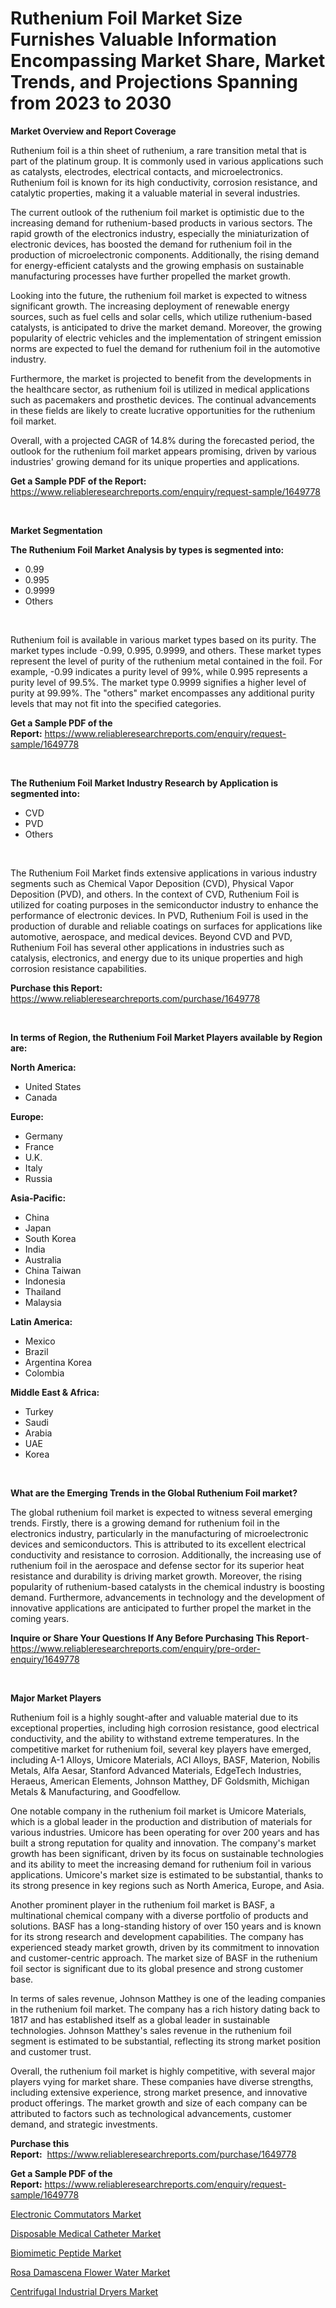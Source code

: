 <p><h1>Ruthenium Foil Market Size Furnishes Valuable Information Encompassing Market Share, Market Trends, and Projections Spanning from 2023 to 2030</h1></p><p><strong>Market Overview and Report Coverage</strong></p>
<p><p>Ruthenium foil is a thin sheet of ruthenium, a rare transition metal that is part of the platinum group. It is commonly used in various applications such as catalysts, electrodes, electrical contacts, and microelectronics. Ruthenium foil is known for its high conductivity, corrosion resistance, and catalytic properties, making it a valuable material in several industries.</p><p>The current outlook of the ruthenium foil market is optimistic due to the increasing demand for ruthenium-based products in various sectors. The rapid growth of the electronics industry, especially the miniaturization of electronic devices, has boosted the demand for ruthenium foil in the production of microelectronic components. Additionally, the rising demand for energy-efficient catalysts and the growing emphasis on sustainable manufacturing processes have further propelled the market growth.</p><p>Looking into the future, the ruthenium foil market is expected to witness significant growth. The increasing deployment of renewable energy sources, such as fuel cells and solar cells, which utilize ruthenium-based catalysts, is anticipated to drive the market demand. Moreover, the growing popularity of electric vehicles and the implementation of stringent emission norms are expected to fuel the demand for ruthenium foil in the automotive industry.</p><p>Furthermore, the market is projected to benefit from the developments in the healthcare sector, as ruthenium foil is utilized in medical applications such as pacemakers and prosthetic devices. The continual advancements in these fields are likely to create lucrative opportunities for the ruthenium foil market.</p><p>Overall, with a projected CAGR of 14.8% during the forecasted period, the outlook for the ruthenium foil market appears promising, driven by various industries' growing demand for its unique properties and applications.</p></p>
<p><strong>Get a Sample PDF of the Report:</strong> <a href="https://www.reliableresearchreports.com/enquiry/request-sample/1649778">https://www.reliableresearchreports.com/enquiry/request-sample/1649778</a></p>
<p>&nbsp;</p>
<p><strong>Market Segmentation</strong></p>
<p><strong>The Ruthenium Foil Market Analysis by types is segmented into:</strong></p>
<p><ul><li>0.99</li><li>0.995</li><li>0.9999</li><li>Others</li></ul></p>
<p>&nbsp;</p>
<p><p>Ruthenium foil is available in various market types based on its purity. The market types include -0.99, 0.995, 0.9999, and others. These market types represent the level of purity of the ruthenium metal contained in the foil. For example, -0.99 indicates a purity level of 99%, while 0.995 represents a purity level of 99.5%. The market type 0.9999 signifies a higher level of purity at 99.99%. The "others" market encompasses any additional purity levels that may not fit into the specified categories.</p></p>
<p><strong>Get a Sample PDF of the Report:</strong>&nbsp;<a href="https://www.reliableresearchreports.com/enquiry/request-sample/1649778">https://www.reliableresearchreports.com/enquiry/request-sample/1649778</a></p>
<p>&nbsp;</p>
<p><strong>The Ruthenium Foil Market Industry Research by Application is segmented into:</strong></p>
<p><ul><li>CVD</li><li>PVD</li><li>Others</li></ul></p>
<p>&nbsp;</p>
<p><p>The Ruthenium Foil Market finds extensive applications in various industry segments such as Chemical Vapor Deposition (CVD), Physical Vapor Deposition (PVD), and others. In the context of CVD, Ruthenium Foil is utilized for coating purposes in the semiconductor industry to enhance the performance of electronic devices. In PVD, Ruthenium Foil is used in the production of durable and reliable coatings on surfaces for applications like automotive, aerospace, and medical devices. Beyond CVD and PVD, Ruthenium Foil has several other applications in industries such as catalysis, electronics, and energy due to its unique properties and high corrosion resistance capabilities.</p></p>
<p><strong>Purchase this Report:</strong>&nbsp; <a href="https://www.reliableresearchreports.com/purchase/1649778">https://www.reliableresearchreports.com/purchase/1649778</a></p>
<p>&nbsp;</p>
<p><strong>In terms of Region, the Ruthenium Foil Market Players available by Region are:</strong></p>
<p>
    <p> <strong> North America: </strong>
        <ul>
            <li>United States</li>
            <li>Canada</li>
        </ul>
        </p> 
    <p> <strong> Europe: </strong>
        <ul>
            <li>Germany</li>
            <li>France</li>
            <li>U.K.</li>
            <li>Italy</li>
            <li>Russia</li>
        </ul>
        </p> 
    <p> <strong> Asia-Pacific: </strong>
        <ul>
            <li>China</li>
            <li>Japan</li>
            <li>South Korea</li>
            <li>India</li>
            <li>Australia</li>
            <li>China Taiwan</li>
            <li>Indonesia</li>
            <li>Thailand</li>
            <li>Malaysia</li>
        </ul>
        </p> 
    <p> <strong> Latin America: </strong>
        <ul>
            <li>Mexico</li>
            <li>Brazil</li>
            <li>Argentina Korea</li>
            <li>Colombia</li>
        </ul>
        </p> 
    <p> <strong> Middle East & Africa: </strong>
        <ul>
            <li>Turkey</li>
            <li>Saudi</li>
            <li>Arabia</li>
            <li>UAE</li>
            <li>Korea</li>
        </ul>
    </p>
    </p>
<p>&nbsp;</p>
<p><strong>What are the Emerging Trends in the Global Ruthenium Foil market?</strong></p>
<p><p>The global ruthenium foil market is expected to witness several emerging trends. Firstly, there is a growing demand for ruthenium foil in the electronics industry, particularly in the manufacturing of microelectronic devices and semiconductors. This is attributed to its excellent electrical conductivity and resistance to corrosion. Additionally, the increasing use of ruthenium foil in the aerospace and defense sector for its superior heat resistance and durability is driving market growth. Moreover, the rising popularity of ruthenium-based catalysts in the chemical industry is boosting demand. Furthermore, advancements in technology and the development of innovative applications are anticipated to further propel the market in the coming years.</p></p>
<p><strong>Inquire or Share Your Questions If Any Before Purchasing This Report</strong>- <a href="https://www.reliableresearchreports.com/enquiry/pre-order-enquiry/1649778">https://www.reliableresearchreports.com/enquiry/pre-order-enquiry/1649778</a></p>
<p>&nbsp;</p>
<p><strong>Major Market Players</strong></p>
<p><p>Ruthenium foil is a highly sought-after and valuable material due to its exceptional properties, including high corrosion resistance, good electrical conductivity, and the ability to withstand extreme temperatures. In the competitive market for ruthenium foil, several key players have emerged, including A-1 Alloys, Umicore Materials, ACI Alloys, BASF, Materion, Nobilis Metals, Alfa Aesar, Stanford Advanced Materials, EdgeTech Industries, Heraeus, American Elements, Johnson Matthey, DF Goldsmith, Michigan Metals & Manufacturing, and Goodfellow. </p><p>One notable company in the ruthenium foil market is Umicore Materials, which is a global leader in the production and distribution of materials for various industries. Umicore has been operating for over 200 years and has built a strong reputation for quality and innovation. The company's market growth has been significant, driven by its focus on sustainable technologies and its ability to meet the increasing demand for ruthenium foil in various applications. Umicore's market size is estimated to be substantial, thanks to its strong presence in key regions such as North America, Europe, and Asia.</p><p>Another prominent player in the ruthenium foil market is BASF, a multinational chemical company with a diverse portfolio of products and solutions. BASF has a long-standing history of over 150 years and is known for its strong research and development capabilities. The company has experienced steady market growth, driven by its commitment to innovation and customer-centric approach. The market size of BASF in the ruthenium foil sector is significant due to its global presence and strong customer base.</p><p>In terms of sales revenue, Johnson Matthey is one of the leading companies in the ruthenium foil market. The company has a rich history dating back to 1817 and has established itself as a global leader in sustainable technologies. Johnson Matthey's sales revenue in the ruthenium foil segment is estimated to be substantial, reflecting its strong market position and customer trust.</p><p>Overall, the ruthenium foil market is highly competitive, with several major players vying for market share. These companies have diverse strengths, including extensive experience, strong market presence, and innovative product offerings. The market growth and size of each company can be attributed to factors such as technological advancements, customer demand, and strategic investments.</p></p>
<p><strong>Purchase this Report:</strong>&nbsp;&nbsp;<a href="https://www.reliableresearchreports.com/purchase/1649778">https://www.reliableresearchreports.com/purchase/1649778</a></p>
<p></p>
<p><strong>Get a Sample PDF of the Report:</strong>&nbsp;<a href="https://www.reliableresearchreports.com/enquiry/request-sample/1649778">https://www.reliableresearchreports.com/enquiry/request-sample/1649778</a></p>
<p><p><a href="https://medium.com/@devidwarnerrp23/decoding-electronic-commutators-market-metrics-market-share-trends-and-growth-patterns-b236176032da">Electronic Commutators Market</a></p><p><a href="https://medium.com/@trystanward/analyzing-disposable-medical-catheter-market-global-industry-perspective-and-forecast-2023-to-85563d7a4245">Disposable Medical Catheter Market</a></p><p><a href="https://github.com/grishafomin4852/Market-Research-Report-List-1/blob/main/biomimetic-peptide-market.md">Biomimetic Peptide Market</a></p><p><a href="https://github.com/abbypearson7765/Market-Research-Report-List-1/blob/main/rosa-damascena-flower-water-market.md">Rosa Damascena Flower Water Market</a></p><p><a href="https://medium.com/@rameshramurp23/centrifugal-industrial-dryers-market-the-key-to-successful-business-strategy-forecast-till-2030-60ff0d052a55">Centrifugal Industrial Dryers Market</a></p></p>